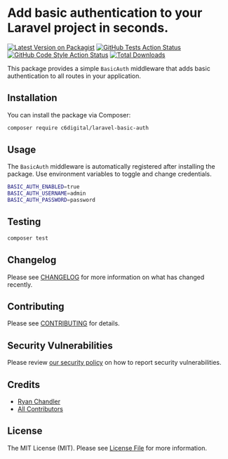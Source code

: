 # Add basic authentication to your Laravel project in seconds.

[![Latest Version on Packagist](https://img.shields.io/packagist/v/c6digital/laravel-basic-auth.svg?style=flat-square)](https://packagist.org/packages/c6digital/laravel-basic-auth)
[![GitHub Tests Action Status](https://img.shields.io/github/actions/workflow/status/c6digital/laravel-basic-auth/run-tests.yml?branch=main&label=tests&style=flat-square)](https://github.com/c6digital/laravel-basic-auth/actions?query=workflow%3Arun-tests+branch%3Amain)
[![GitHub Code Style Action Status](https://img.shields.io/github/actions/workflow/status/c6digital/laravel-basic-auth/fix-php-code-style-issues.yml?branch=main&label=code%20style&style=flat-square)](https://github.com/c6digital/laravel-basic-auth/actions?query=workflow%3A"Fix+PHP+code+style+issues"+branch%3Amain)
[![Total Downloads](https://img.shields.io/packagist/dt/c6digital/laravel-basic-auth.svg?style=flat-square)](https://packagist.org/packages/c6digital/laravel-basic-auth)

This package provides a simple `BasicAuth` middleware that adds basic authentication to all routes in your application.

## Installation

You can install the package via Composer:

```bash
composer require c6digital/laravel-basic-auth
```

## Usage

The `BasicAuth` middleware is automatically registered after installing the package. Use environment variables to toggle and change credentials.

```sh
BASIC_AUTH_ENABLED=true
BASIC_AUTH_USERNAME=admin
BASIC_AUTH_PASSWORD=password
```

## Testing

```bash
composer test
```

## Changelog

Please see [CHANGELOG](CHANGELOG.md) for more information on what has changed recently.

## Contributing

Please see [CONTRIBUTING](CONTRIBUTING.md) for details.

## Security Vulnerabilities

Please review [our security policy](../../security/policy) on how to report security vulnerabilities.

## Credits

- [Ryan Chandler](https://github.com/c6digital)
- [All Contributors](../../contributors)

## License

The MIT License (MIT). Please see [License File](LICENSE.md) for more information.
